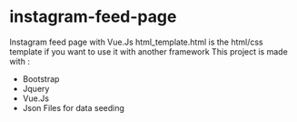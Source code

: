 # instagram-feed-page
Instagram feed page with Vue.Js
html_template.html is the html/css template if you want to use it with another framework
This project is made with : 
- Bootstrap
- Jquery
- Vue.Js
- Json Files for data seeding

